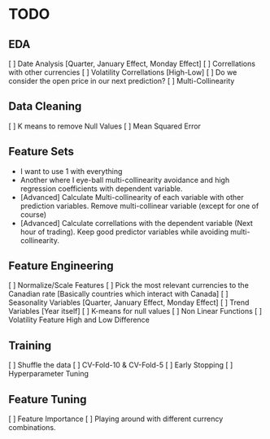 # TODO

## EDA
[ ] Date Analysis [Quarter, January Effect, Monday Effect]
[ ] Correllations with other currencies
[ ] Volatility Correllations [High-Low]
[ ] Do we consider the open price in our next prediction? 
[ ] Multi-Collinearity

## Data Cleaning
[ ] K means to remove Null Values
[ ] Mean Squared Error 

## Feature Sets
* I want to use 1 with everything
* Another where I eye-ball multi-collinearity avoidance and high regression coefficients with dependent variable.
* [Advanced] Calculate Multi-collinearity of each variable with other prediction variables. Remove multi-collinear variable (except for one of course)
* [Advanced] Calculate correllations with the dependent variable (Next hour of trading). Keep good predictor variables while avoiding multi-collinearity.

## Feature Engineering
[ ] Normalize/Scale Features
[ ] Pick the most relevant currencies to the Canadian rate [Basically countries which interact with Canada]
[ ] Seasonality Variables [Quarter, January Effect, Monday Effect]
[ ] Trend Variables [Year itself]
[ ] K-means for null values
[ ] Non Linear Functions
[ ] Volatility Feature High and Low Difference

## Training 
[ ] Shuffle the data
[ ] CV-Fold-10 & CV-Fold-5
[ ] Early Stopping
[ ] Hyperparameter Tuning


## Feature Tuning
[ ] Feature Importance
[ ] Playing around with different currency combinations.
